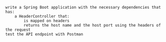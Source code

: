 
    write a Spring Boot application with the necessary dependencies that has:
        a HeaderController that:
            is mapped on headers
            returns the host name and the host port using the headers of the request
    test the API endpoint with Postman

